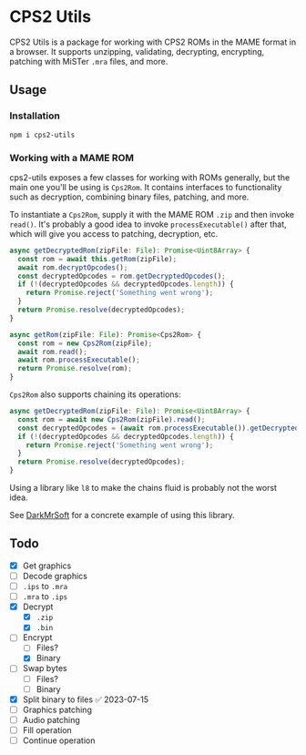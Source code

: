 # CPS2 Utils

CPS2 Utils is a package for working with CPS2 ROMs in the MAME format in a browser. It supports unzipping, validating, decrypting, encrypting, patching with MiSTer `.mra` files, and more.

## Usage

### Installation
```
npm i cps2-utils
```

### Working with a MAME ROM

cps2-utils exposes a few classes for working with ROMs generally, but the main one you'll be using is `Cps2Rom`. It contains interfaces to functionality such as decryption, combining binary files, patching, and more.

To instantiate a `Cps2Rom`, supply it with the MAME ROM `.zip` and then invoke `read()`. It's probably a good idea to invoke `processExecutable()` after that, which will give you access to patching, decryption, etc.
```TypeScript
async getDecryptedRom(zipFile: File): Promise<Uint8Array> {
  const rom = await this.getRom(zipFile);
  await rom.decryptOpcodes();
  const decryptedOpcodes = rom.getDecryptedOpcodes();
  if (!(decryptedOpcodes && decryptedOpcodes.length)) {
    return Promise.reject('Something went wrong');
  }
  return Promise.resolve(decryptedOpcodes);
}

async getRom(zipFile: File): Promise<Cps2Rom> {
  const rom = new Cps2Rom(zipFile);
  await rom.read();
  await rom.processExecutable();
  return Promise.resolve(rom);
}
```
`Cps2Rom`  also supports chaining its operations:
```TypeScript
async getDecryptedRom(zipFile: File): Promise<Uint8Array> {
  const rom = await new Cps2Rom(zipFile).read();
  const decryptedOpcodes = (await rom.processExecutable()).getDecryptedOpcodes();
  if (!(decryptedOpcodes && decryptedOpcodes.length)) {
    return Promise.reject('Something went wrong');
  }
  return Promise.resolve(decryptedOpcodes);
}
```
Using a library like `l8` to make the chains fluid is probably not the worst idea.

See [DarkMrSoft](https://github.com/MBDesu/DarkMrSoft) for a concrete example of using this library.

## Todo

- [x] Get graphics
- [ ] Decode graphics
- [ ] `.ips` to `.mra`
- [ ] `.mra` to `.ips`
- [x] Decrypt
  - [x] `.zip`
  - [x] `.bin`
- [ ] Encrypt
  - [ ] Files?
  - [x] Binary
- [ ] Swap bytes
  - [ ] Files?
  - [ ] Binary
- [x] Split binary to files ✅ 2023-07-15
- [ ] Graphics patching
- [ ] Audio patching
- [ ] Fill operation
- [ ] Continue operation